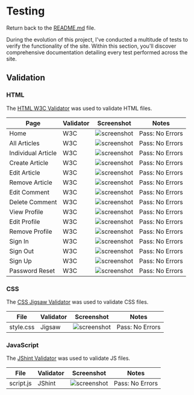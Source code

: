 # Testing

Return back to the [README.md](README.md) file.

During the evolution of this project, I've conducted a multitude of tests to verify the functionality of the site. Within this section, you'll discover comprehensive documentation detailing every test performed across the site.

## Validation

### HTML

The [HTML W3C Validator](https://validator.w3.org) was used to validate HTML files.

| Page | Validator | Screenshot | Notes |
| --- | --- | --- | --- |
| Home | W3C | ![screenshot]() | Pass: No Errors |
| All Articles | W3C | ![screenshot]() | Pass: No Errors |
| Individual Article | W3C | ![screenshot]() | Pass: No Errors |
| Create Article | W3C | ![screenshot]() | Pass: No Errors |
| Edit Article | W3C | ![screenshot]() | Pass: No Errors |
| Remove Article | W3C | ![screenshot]() | Pass: No Errors |
| Edit Comment | W3C | ![screenshot]() | Pass: No Errors |
| Delete Comment | W3C | ![screenshot]() | Pass: No Errors |
| View Profile | W3C | ![screenshot]() | Pass: No Errors |
| Edit Profile | W3C | ![screenshot]() | Pass: No Errors |
| Remove Profile | W3C | ![screenshot]() | Pass: No Errors |
| Sign In | W3C | ![screenshot]() | Pass: No Errors |
| Sign Out | W3C | ![screenshot]() | Pass: No Errors |
| Sign Up | W3C | ![screenshot]() | Pass: No Errors |
| Password Reset | W3C | ![screenshot]() | Pass: No Errors |

### CSS

The [CSS Jigsaw Validator](https://jigsaw.w3.org/css-validator) was used to validate CSS files.

| File | Validator | Screenshot | Notes |
| --- | --- | --- | --- |
| style.css | Jigsaw | ![screenshot]() | Pass: No Errors |

### JavaScript

The [JShint Validator](https://jshint.com) was used to validate JS files.

| File | Validator | Screenshot | Notes |
| --- | --- | --- | --- |
| script.js  | JShint | ![screenshot]() | Pass: No Errors |